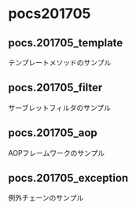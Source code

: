 # pocs201705
## pocs.201705_template
テンプレートメソッドのサンプル

## pocs.201705_filter
サーブレットフィルタのサンプル

## pocs.201705_aop
AOPフレームワークのサンプル

## pocs.201705_exception
例外チェーンのサンプル
